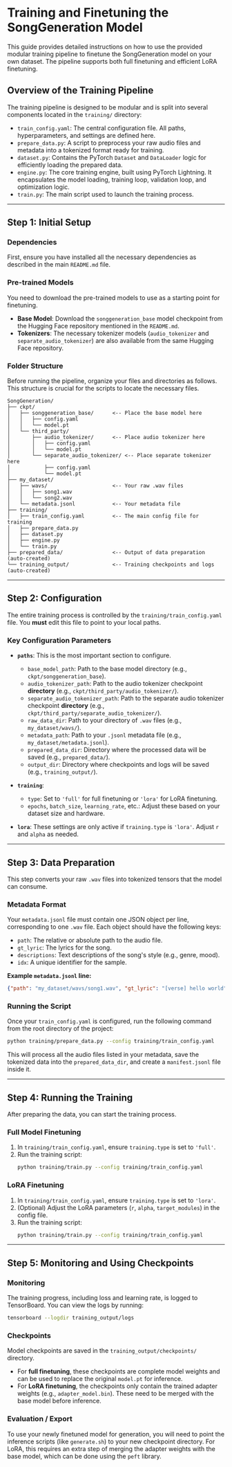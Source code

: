 # Training and Finetuning the SongGeneration Model

This guide provides detailed instructions on how to use the provided modular training pipeline to finetune the SongGeneration model on your own dataset. The pipeline supports both full finetuning and efficient LoRA finetuning.

## Overview of the Training Pipeline

The training pipeline is designed to be modular and is split into several components located in the `training/` directory:

- `train_config.yaml`: The central configuration file. All paths, hyperparameters, and settings are defined here.
- `prepare_data.py`: A script to preprocess your raw audio files and metadata into a tokenized format ready for training.
- `dataset.py`: Contains the PyTorch `Dataset` and `DataLoader` logic for efficiently loading the prepared data.
- `engine.py`: The core training engine, built using PyTorch Lightning. It encapsulates the model loading, training loop, validation loop, and optimization logic.
- `train.py`: The main script used to launch the training process.

---

## Step 1: Initial Setup

### Dependencies
First, ensure you have installed all the necessary dependencies as described in the main `README.md` file.

### Pre-trained Models
You need to download the pre-trained models to use as a starting point for finetuning.
- **Base Model**: Download the `songgeneration_base` model checkpoint from the Hugging Face repository mentioned in the `README.md`.
- **Tokenizers**: The necessary tokenizer models (`audio_tokenizer` and `separate_audio_tokenizer`) are also available from the same Hugging Face repository.

### Folder Structure
Before running the pipeline, organize your files and directories as follows. This structure is crucial for the scripts to locate the necessary files.

```
SongGeneration/
├── ckpt/
│   ├── songgeneration_base/      <-- Place the base model here
│   │   ├── config.yaml
│   │   └── model.pt
│   └── third_party/
│       ├── audio_tokenizer/      <-- Place audio tokenizer here
│       │   ├── config.yaml
│       │   └── model.pt
│       └── separate_audio_tokenizer/ <-- Place separate tokenizer here
│           ├── config.yaml
│           └── model.pt
├── my_dataset/
│   ├── wavs/                     <-- Your raw .wav files
│   │   ├── song1.wav
│   │   └── song2.wav
│   └── metadata.jsonl            <-- Your metadata file
├── training/
│   ├── train_config.yaml         <-- The main config file for training
│   ├── prepare_data.py
│   ├── dataset.py
│   ├── engine.py
│   └── train.py
├── prepared_data/                <-- Output of data preparation (auto-created)
└── training_output/              <-- Training checkpoints and logs (auto-created)
```

---

## Step 2: Configuration

The entire training process is controlled by the `training/train_config.yaml` file. You **must** edit this file to point to your local paths.

### Key Configuration Parameters

- **`paths`**: This is the most important section to configure.
  - `base_model_path`: Path to the base model directory (e.g., `ckpt/songgeneration_base`).
  - `audio_tokenizer_path`: Path to the audio tokenizer checkpoint **directory** (e.g., `ckpt/third_party/audio_tokenizer/`).
  - `separate_audio_tokenizer_path`: Path to the separate audio tokenizer checkpoint **directory** (e.g., `ckpt/third_party/separate_audio_tokenizer/`).
  - `raw_data_dir`: Path to your directory of `.wav` files (e.g., `my_dataset/wavs/`).
  - `metadata_path`: Path to your `.jsonl` metadata file (e.g., `my_dataset/metadata.jsonl`).
  - `prepared_data_dir`: Directory where the processed data will be saved (e.g., `prepared_data/`).
  - `output_dir`: Directory where checkpoints and logs will be saved (e.g., `training_output/`).

- **`training`**:
  - `type`: Set to `'full'` for full finetuning or `'lora'` for LoRA finetuning.
  - `epochs`, `batch_size`, `learning_rate`, etc.: Adjust these based on your dataset size and hardware.

- **`lora`**: These settings are only active if `training.type` is `'lora'`. Adjust `r` and `alpha` as needed.

---

## Step 3: Data Preparation

This step converts your raw `.wav` files into tokenized tensors that the model can consume.

### Metadata Format
Your `metadata.jsonl` file must contain one JSON object per line, corresponding to one `.wav` file. Each object should have the following keys:
- `path`: The relative or absolute path to the audio file.
- `gt_lyric`: The lyrics for the song.
- `descriptions`: Text descriptions of the song's style (e.g., genre, mood).
- `idx`: A unique identifier for the sample.

**Example `metadata.jsonl` line:**
```json
{"path": "my_dataset/wavs/song1.wav", "gt_lyric": "[verse] hello world", "descriptions": "pop, female singer", "idx": "song1"}
```

### Running the Script
Once your `train_config.yaml` is configured, run the following command from the root directory of the project:

```bash
python training/prepare_data.py --config training/train_config.yaml
```

This will process all the audio files listed in your metadata, save the tokenized data into the `prepared_data_dir`, and create a `manifest.jsonl` file inside it.

---

## Step 4: Running the Training

After preparing the data, you can start the training process.

### Full Model Finetuning
1. In `training/train_config.yaml`, ensure `training.type` is set to `'full'`.
2. Run the training script:
   ```bash
   python training/train.py --config training/train_config.yaml
   ```

### LoRA Finetuning
1. In `training/train_config.yaml`, ensure `training.type` is set to `'lora'`.
2. (Optional) Adjust the LoRA parameters (`r`, `alpha`, `target_modules`) in the config file.
3. Run the training script:
   ```bash
   python training/train.py --config training/train_config.yaml
   ```

---

## Step 5: Monitoring and Using Checkpoints

### Monitoring
The training progress, including loss and learning rate, is logged to TensorBoard. You can view the logs by running:
```bash
tensorboard --logdir training_output/logs
```

### Checkpoints
Model checkpoints are saved in the `training_output/checkpoints/` directory.
- For **full finetuning**, these checkpoints are complete model weights and can be used to replace the original `model.pt` for inference.
- For **LoRA finetuning**, the checkpoints only contain the trained adapter weights (e.g., `adapter_model.bin`). These need to be merged with the base model before inference.

### Evaluation / Export
To use your newly finetuned model for generation, you will need to point the inference scripts (like `generate.sh`) to your new checkpoint directory. For LoRA, this requires an extra step of merging the adapter weights with the base model, which can be done using the `peft` library.
